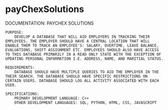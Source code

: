 # payChexSolutions
DOCUMENTATION: PAYCHEX SOLUTIONS
	
	PURPOSE: 
		DEVELOP A DATABASE THAT WILL AID EMPLOYERS IN TRACKING THEIR EMPLOYEES. THE EMPLOYER SHOULD HAVE A CENTRAL LOCATION THAT WILL ENABLE THEM TO TRACK AN EMPLOYEE'S: SALARY, OVERTIME, LEAVE BALANCE, EVALUATIONS, SHIFT ASSIGNMENT ETC. EMPLOYEES SHOULD ALSO HAVE ACCESS TO THIS DATABASE PRIMARILY IN A READ ONLY STATE WITH THE EXCEPTION OF UPDATING PERSONAL INFORMATION I.E. ADDRESS, NAME, AND MARITIAL STATUS.
	
	REQUIREMENTS: 
		DATABASE SHOULD HAVE MULTIPLE QUERIES TO AID THE EMPLOYER IN THE THEIR SEARCH. THE DATABASE SHOULD HAVE SPECIFIC RESTRICTIONS ON CERTAIN USERS. DATABASE SHOULD LOG ALL ACTIVITY ASSOCIATED WITH EACH USER. 
	
	SPECIFICATIONS: 
		PRIMARY DEVELOPMENT LANGUAGE: C++
		OTHER DEVELOPMENT LANGUAGES: SQL, PYTHON, HTML, CSS, JAVASCRIPT
